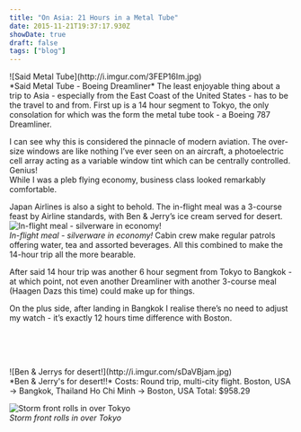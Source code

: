 ```yaml
---
title: "On Asia: 21 Hours in a Metal Tube"
date: 2015-11-21T19:37:17.930Z
showDate: true
draft: false
tags: ["blog"]
---
```


<span class="alignright">
![Said Metal Tube](http://i.imgur.com/3FEP16Im.jpg)  <br style="clear:both;"/>
*Said Metal Tube - Boeing Dreamliner*
</span>
The least enjoyable thing about a trip to Asia - especially from the East Coast of the United States - has to be the travel to and from. 
First up is a 14 hour segment to Tokyo, the only consolation for which was the form the metal tube took - a Boeing 787 Dreamliner. 
  
I can see why this is considered the pinnacle of modern aviation. The over-size windows are like nothing I’ve ever seen on an aircraft, a photoelectric cell array acting as a variable window tint which can be centrally controlled. Genius!  
While I was a pleb flying economy, business class looked remarkably comfortable. 
  
Japan Airlines is also a sight to behold. The in-flight meal was a 3-course feast by Airline standards, with Ben & Jerry’s ice cream served for desert. 
<span class="alignleft">
![In-flight meal - silverware in economy!](http://i.imgur.com/Yr62VgKm.jpg)  <br style="clear:both;"/>
*In-flight meal - silverware in economy!*
</span>  Cabin crew make regular patrols offering water, tea and assorted beverages. All this combined to make the 14-hour trip all the more bearable. 

After said 14 hour trip was another 6 hour segment from Tokyo to Bangkok - at which point, not even another Dreamliner with another 3-course meal (Haagen Dazs this time) could make up for  things. 

On the plus side, after landing in Bangkok I realise there’s no need to adjust my watch - it’s exactly 12 hours time difference with Boston.  

<br><br><br>

<span class="alignright">
![Ben & Jerrys for desert!](http://i.imgur.com/sDaVBjam.jpg)  <br style="clear:both;"/>
*Ben & Jerry's for desert!!*
</span>  Costs:
Round trip, multi-city flight. 
Boston, USA -> Bangkok, Thailand
Ho Chi Minh -> Boston, USA
Total: $958.29

![Storm front rolls in over Tokyo](http://i.imgur.com/YtkDSaG.jpg)  <br style="clear:both;"/>
*Storm front rolls in over Tokyo*

